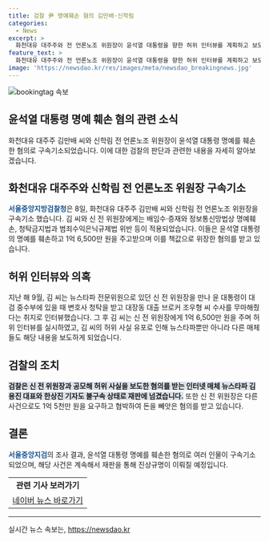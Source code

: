 ```yaml
---
title: 검찰 尹 명예훼손 혐의 김만배·신학림
categories:
  - News
excerpt: >
  화천대유 대주주와 전 언론노조 위원장이 윤석열 대통령을 향한 허위 인터뷰를 계획하고 보도하여 명예를 훼손한 혐의로 구속기소됐습니다. 두 사람은 명예훼손과 청탁금지법, 범죄수익은닉, 배임수·증재 등으로 구속 기소됐으며, 이에 대한 검찰 조사 결과를 토대로 뉴스타파 대표와 기자도 재판에 넘겨졌습니다.
feature_text: >
  화천대유 대주주와 전 언론노조 위원장이 윤석열 대통령을 향한 허위 인터뷰를 계획하고 보도하여 명예를 훼손한 혐의로 구속기소됐습니다. 두 사람은 명예훼손과 청탁금지법, 범죄수익은닉, 배임수·증재 등으로 구속 기소됐으며, 이에 대한 검찰 조사 결과를 토대로 뉴스타파 대표와 기자도 재판에 넘겨졌습니다.
image: 'https://newsdao.kr/res/images/meta/newsdao_breakingnews.jpg'
---
```


<p><img src="https://newsdao.kr/res/images/meta/newsdao_breakingnews.jpg" alt="bookingtag 속보" /></p>

<h2>윤석열 대통령 명예 훼손 혐의 관련 소식</h2>

<p data-ke-size="size16">화천대유 대주주 김만배 씨와 신학림 전 언론노조 위원장이 윤석열 대통령 명예를 훼손한 혐의로 구속기소되었습니다. 이에 대한 검찰의 판단과 관련한 내용을 자세히 알아보겠습니다.</p>

<h2 data-ke-size="size26">화천대유 대주주와 신학림 전 언론노조 위원장 구속기소</h2>

<p><b><span style="color: #1a5490;">서울중앙지방검찰청</span></b>은 8일, 화천대유 대주주 김만배 씨와 신학림 전 언론노조 위원장을 구속기소 했습니다. 김 씨와 신 전 위원장에게는 배임수·증재와 정보통신망법상 명예훼손, 청탁금지법과 범죄수익은닉규제법 위반 등이 적용되었습니다. 이들은 윤석열 대통령의 명예를 훼손하고 1억 6,500만 원을 주고받으며 이를 책값으로 위장한 혐의를 받고 있습니다.</p>

<h2 data-ke-size="size26">허위 인터뷰와 의혹</h2>

<p>지난 해 9월, 김 씨는 뉴스타파 전문위원으로 있던 신 전 위원장을 만나 윤 대통령이 대검 중수부에 있을 때 변호사 청탁을 받고 대장동 대출 브로커 조우형 씨 수사를 무마해줬다는 취지로 인터뷰했습니다. 그 후 김 씨는 신 전 위원장에게 1억 6,500만 원을 주며 허위 인터뷰를 실시하였고, 김 씨의 허위 사실 유포로 인해 뉴스타파뿐만 아니라 다른 매체들도 해당 내용을 보도하게 되었습니다.</p>

<h2 data-ke-size="size26">검찰의 조치</h2>

<p><span style="background-color: #21538527;"><b>검찰은 신 전 위원장과 공모해 허위 사실을 보도한 혐의를 받는 인터넷 매체 뉴스타파 김용진 대표와 한상진 기자도 불구속 상태로 재판에 넘겼습니다.</b></span> 또한 신 전 위원장은 다른 사건으로도 1억 5천만 원을 요구하고 협박하여 돈을 빼앗은 혐의를 받고 있습니다.</p>

<h2 data-ke-size="size26">결론</h2>

<p><b><span style="color: #1a5490;">서울중앙지검</span></b>의 조사 결과, 윤석열 대통령 명예를 훼손한 혐의로 여러 인물이 구속기소되었으며, 해당 사건은 계속해서 재판을 통해 진상규명이 이뤄질 예정입니다.</p>

<table>
  <tr>
    <td style="text-align: center; height: 17px;"><b>관련 기사 보러가기</b></td>
  </tr>
  <tr>
    <td style="text-align: center; height: 17px;"><a href="https://news.naver.com/main/read.naver?mode=LSD&mid=sec&sid1=102&oid=052&aid=0001711286">네이버 뉴스 바로가기</a></td>
  </tr>
</table>

<hr>
실시간 뉴스 속보는, <a href="https://newsdao.kr" rel="dofollow">https://newsdao.kr</a>


